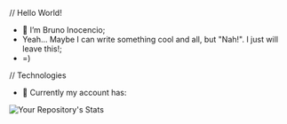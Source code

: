 // Hello World!
- 👋 I’m Bruno Inocencio;
- Yeah... Maybe I can write something cool and all, but "Nah!". I just will leave this!;
- =)

// Technologies
- 👀 Currently my account has:

![Your Repository's Stats](https://github-readme-stats.vercel.app/api/top-langs/?username=IN0C3NC10&langs_count=3&theme=dark)



<!---
- 👀 I’m interested in ...
- 🌱 I’m currently learning ...
- 💞️ I’m looking to collaborate on ...
- 📫 How to reach me ...

..Repository Details
![Your Repository's Stats](https://github-readme-stats.vercel.app/api?username=IN0C3NC10&show_icons=true&theme=midnight-purple)

![Profile View Counter](https://komarev.com/ghpvc/?username=IN0C3NC10)
![Hits](https://hitcounter.pythonanywhere.com/count/tag.svg?url = Paste_Your_GitHub_Repository_Link_Here)

[![Top Langs](https://github-readme-stats.vercel.app/api/top-langs/?username=IN0C3NC10&langs_count=8)](https://github.com/IN0C3NC10/github-readme-stats)

..If more languages don't shows up, try this
[![Top Langs](https://github-readme-stats.vercel.app/api/top-langs/?username=IN0C3NC10&langs_count=8)](https://github.com/anuraghazra/github-readme-stats)

IN0C3NC10/IN0C3NC10 is a ✨ special ✨ repository because its `README.md` (this file) appears on your GitHub profile.
You can click the Preview link to take a look at your changes.
--->
